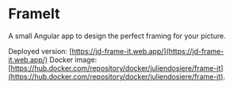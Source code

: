 # FrameIt

A small Angular app to design the perfect framing for your picture.

Deployed version: [https://jd-frame-it.web.app/](https://jd-frame-it.web.app/) 
Docker image: [https://hub.docker.com/repository/docker/juliendosiere/frame-it](https://hub.docker.com/repository/docker/juliendosiere/frame-it).
